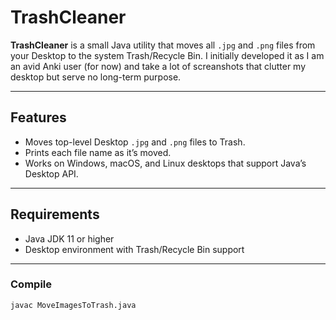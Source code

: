 # TrashCleaner

**TrashCleaner** is a small Java utility that moves all `.jpg` and `.png` files from your Desktop to the system Trash/Recycle Bin. I initially developed it as I am an avid Anki user (for now) and take a lot of screanshots that clutter my desktop but serve no long-term purpose. 

---

## Features
- Moves top-level Desktop `.jpg` and `.png` files to Trash.  
- Prints each file name as it’s moved.  
- Works on Windows, macOS, and Linux desktops that support Java’s Desktop API.  

---

## Requirements
- Java JDK 11 or higher  
- Desktop environment with Trash/Recycle Bin support

---

### Compile
```bash
javac MoveImagesToTrash.java
